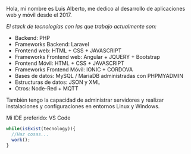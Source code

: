 Hola, mi nombre es Luis Alberto, me dedico al desarrollo de aplicaciones web y móvil desde el 2017.

*El stack de tecnologías con las que trabajo actualmente son:*

- Backend: PHP
- Frameworks Backend: Laravel
- Frontend web: HTML + CSS + JAVASCRIPT
- Frameworks Frontend web: Angular + JQUERY + Bootstrap
- Frontend Móvil: HTML + CSS + JAVASCRIPT
- Frameworks Frontend Móvil: IONIC + CORDOVA
- Bases de datos: MySQL / MariaDB administradas con PHPMYADMIN
- Estructuras de datos: JSON y XML
- Otros: Node-Red + MQTT

También tengo la capacidad de administrar servidores y realizar instalaciones y configuraciones en entornos Linux y Windows.

Mi IDE preferido: VS Code

```JAVASCRIPT
while(isExist(tecnology)){
  //Haz cosas...
  work();
}
```

